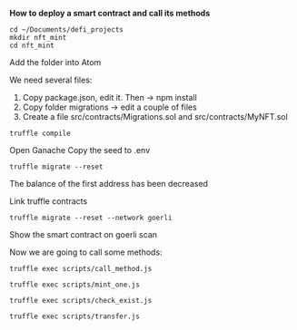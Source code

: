 **How to deploy a smart contract and call its methods**

```
cd ~/Documents/defi_projects
mkdir nft_mint
cd nft_mint
```

Add the folder into Atom

We need several files: 
1. Copy package.json, edit it. Then -> npm install
2. Copy folder migrations -> edit a couple of files
3. Create a file src/contracts/Migrations.sol and src/contracts/MyNFT.sol
```
truffle compile
```

Open Ganache
Copy the seed to .env
```
truffle migrate --reset
```

The balance of the first address has been decreased

Link truffle contracts
```
truffle migrate --reset --network goerli
```
Show the smart contract on goerli scan

Now we are going to call some methods:
```
truffle exec scripts/call_method.js
```
```
truffle exec scripts/mint_one.js
```
```
truffle exec scripts/check_exist.js
```
```
truffle exec scripts/transfer.js
```

